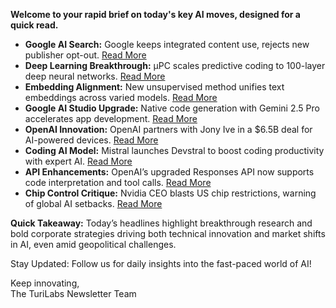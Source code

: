 <p><strong>Welcome to your rapid brief on today's key AI moves, designed for a quick read.</strong></p>
<ul>
<li><strong>Google AI Search:</strong> Google keeps integrated content use, rejects new publisher opt-out. <a href="https://www.theverge.com/news/671711/google-ai-overviews-search-publisher-data-choice">Read More</a></li>
<li><strong>Deep Learning Breakthrough:</strong> µPC scales predictive coding to 100-layer deep neural networks. <a href="https://arxiv.org/abs/2505.13124">Read More</a></li>
<li><strong>Embedding Alignment:</strong> New unsupervised method unifies text embeddings across varied models. <a href="https://arxiv.org/abs/2505.12540">Read More</a></li>
<li><strong>Google AI Studio Upgrade:</strong> Native code generation with Gemini 2.5 Pro accelerates app development. <a href="https://developers.googleblog.com/en/google-ai-studio-native-code-generation-agentic-tools-upgrade/">Read More</a></li>
<li><strong>OpenAI Innovation:</strong> OpenAI partners with Jony Ive in a $6.5B deal for AI-powered devices. <a href="https://www.nytimes.com/2025/05/21/technology/openai-jony-ive-deal.html">Read More</a></li>
<li><strong>Coding AI Model:</strong> Mistral launches Devstral to boost coding productivity with expert AI. <a href="https://techcrunch.com/2025/05/21/mistrals-new-devstral-model-was-designed-for-coding/">Read More</a></li>
<li><strong>API Enhancements:</strong> OpenAI’s upgraded Responses API now supports code interpretation and tool calls. <a href="https://openai.com/index/new-tools-and-features-in-the-responses-api">Read More</a></li>
<li><strong>Chip Control Critique:</strong> Nvidia CEO blasts US chip restrictions, warning of global AI setbacks. <a href="https://www.nytimes.com/2025/05/21/business/nvidia-china-washington-chip-controls-failure.html">Read More</a></li>
</ul>
<p><strong>Quick Takeaway:</strong> Today’s headlines highlight breakthrough research and bold corporate strategies driving both technical innovation and market shifts in AI, even amid geopolitical challenges.</p>
<p>Stay Updated: Follow us for daily insights into the fast-paced world of AI!</p>
<p>Keep innovating,<br />
The TuriLabs Newsletter Team</p>